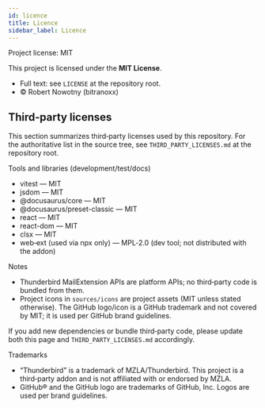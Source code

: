 ```yaml
---
id: licence
title: Licence
sidebar_label: Licence
---
```


Project license: MIT

This project is licensed under the **MIT License**.

- Full text: see `LICENSE` at the repository root.
- © Robert Nowotny (bitranoxx)

## Third‑party licenses

This section summarizes third‑party licenses used by this repository. For the
authoritative list in the source tree, see `THIRD_PARTY_LICENSES.md` at the
repository root.

Tools and libraries (development/test/docs)

- vitest — MIT
- jsdom — MIT
- @docusaurus/core — MIT
- @docusaurus/preset-classic — MIT
- react — MIT
- react-dom — MIT
- clsx — MIT
- web‑ext (used via npx only) — MPL‑2.0 (dev tool; not distributed with the addon)

Notes

- Thunderbird MailExtension APIs are platform APIs; no third‑party code is bundled from them.
- Project icons in `sources/icons` are project assets (MIT unless stated otherwise). The GitHub logo/icon is a GitHub trademark and not covered by MIT; it is used per GitHub brand guidelines.

If you add new dependencies or bundle third‑party code, please update both this
page and `THIRD_PARTY_LICENSES.md` accordingly.

Trademarks

- “Thunderbird” is a trademark of MZLA/Thunderbird. This project is a third‑party addon and is not affiliated with or endorsed by MZLA.
- GitHub® and the GitHub logo are trademarks of GitHub, Inc. Logos are used per brand guidelines.
